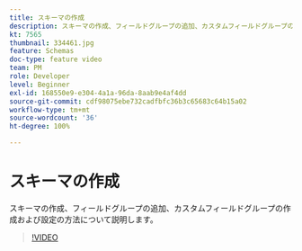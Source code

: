 ```yaml
---
title: スキーマの作成
description: スキーマの作成、フィールドグループの追加、カスタムフィールドグループの作成および設定の方法について説明します。
kt: 7565
thumbnail: 334461.jpg
feature: Schemas
doc-type: feature video
team: PM
role: Developer
level: Beginner
exl-id: 168550e9-e304-4a1a-96da-8aab9e4af4dd
source-git-commit: cdf98075ebe732cadfbfc36b3c65683c64b15a02
workflow-type: tm+mt
source-wordcount: '36'
ht-degree: 100%

---
```


# スキーマの作成

スキーマの作成、フィールドグループの追加、カスタムフィールドグループの作成および設定の方法について説明します。

>[!VIDEO](https://video.tv.adobe.com/v/334461?quality=12)
